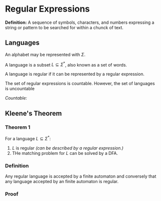# Regular Expressions

**Definition:** A sequence of symbols, characters, and numbers expressing a string or pattern to be searched for within a chunck of text.

## Languages

An alphabet may be represented with $\Sigma$.

A language is a subset $L \subseteq \Sigma^*$, also known as a set of words.

A language is regular if it can be represented by a regular expression.

The set of regular expressions is countable. However, the set of languages is uncountable

_Countable:_

## Kleene's Theorem

### Theorem 1

For a language $L \subseteq \Sigma^*$:

1. $L$ is regular _(can be described by a regular expression.)_
2. THe matching problem for $L$ can be solved by a DFA.

### Definition

Any regular language is accepted by a finite automaton and conversely that any language accepted by an finite automaton is regular.

### Proof


